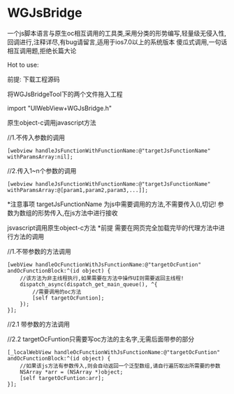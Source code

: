 # WGJsBridge
一个js脚本语言与原生oc相互调用的工具类,采用分类的形势编写,轻量级无侵入性,回调进行,注释详尽,有bug请留言,适用于ios7.0以上的系统版本
傻瓜式调用,一句话相互调用题,拒绝长篇大论


Hot to use:

前提:
下载工程源码

将WGJsBridgeTool下的两个文件拖入工程

import "UIWebView+WGJsBridge.h"

原生object-c调用javascript方法

//1.不传入参数的调用

    [webview handleJsFunctionWithFunctionName:@"targetJsFunctionName" withParamsArray:nil];

//2.传入1~n个参数的调用

    [webview handleJsFunctionWithFunctionName:@"targetJsFunctionName" withParamsArray:@[param1,param2,param3,...]];

*注意事项
targetJsFunctionName 为js中需要调用的方法,不需要传入(),切记!
参数为数组的形势传入,在js方法中进行接收


jsvascript调用原生object-c方法
*前提 需要在网页完全加载完毕的代理方法中进行方法的调用

//1.不带参数的方法调用

    [webView handleOcFunctionWithJsFunctionName:@"targetOcFuntion" andOcFunctionBlock:^(id object) {
        //该方法为非主线程执行,如果需要在方法中操作UI则需要返回主线程!
        dispatch_async(dispatch_get_main_queue(), ^{
            //需要调用的oc方法
            [self targetOcFuntion];
        });
    }];
   
//2.1 带参数的方法调用

//2.2 targetOcFuntion只需要写oc方法的主名字,无需后面带参的部分

    [_localWebView handleOcFunctionWithJsFunctionName:@"targetOcFuntion" andOcFunctionBlock:^(id object) {
        //如果该js方法有参数传入,则会自动返回一个泛型数组,请自行遍历取出所需要的参数
        NSArray *arr = (NSArray *)object;
        [self targetOcFuntion:arr];
    }];
    



